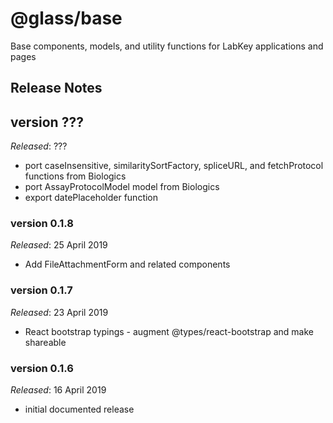 # @glass/base

Base components, models, and utility functions for LabKey applications and pages

## Release Notes ##

## version ???
*Released*: ???
* port caseInsensitive, similaritySortFactory, spliceURL, and fetchProtocol functions from Biologics
* port AssayProtocolModel model from Biologics
* export datePlaceholder function

### version 0.1.8
*Released*: 25 April 2019
* Add FileAttachmentForm and related components

### version 0.1.7
*Released*: 23 April 2019
* React bootstrap typings - augment @types/react-bootstrap and make shareable

### version 0.1.6
*Released*: 16 April 2019
* initial documented release


